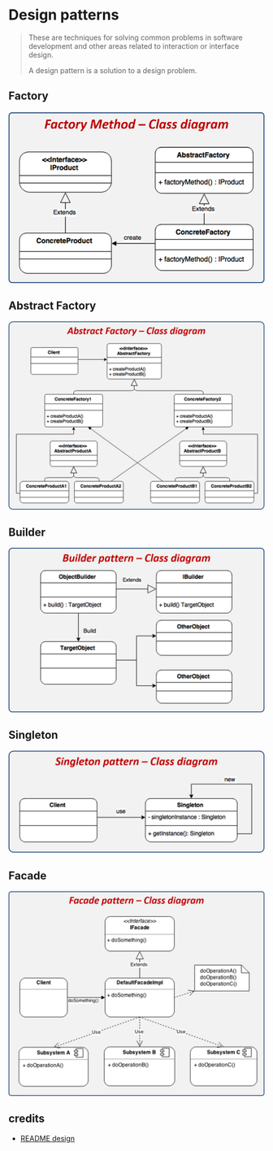 # Design patterns

>These are techniques for solving common problems in software development and other areas related to interaction or interface design.
>
>A design pattern is a solution to a design problem.

## Factory

![](./etc/factory.png)

## Abstract Factory

![](./etc/abstractFactory.png)

## Builder

![](./etc/builder.png)

## Singleton

![](./etc/singleton.png)

## Facade

![](./etc/facade.png)

## credits

* [README design](https://github.com/iluwatar/java-design-patterns)
